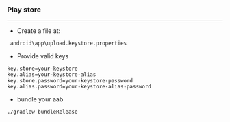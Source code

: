 ### Play store
---

- Create a file at:
```
 android\app\upload.keystore.properties
```

- Provide valid keys 
```
key.store=your-keystore
key.alias=your-keystore-alias
key.store.password=your-keystore-password
key.alias.password=your-keystore-alias-password
```

- bundle your aab

```
./gradlew bundleRelease
```